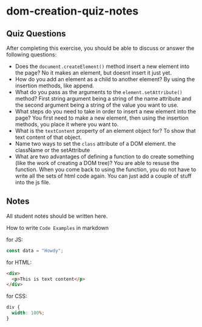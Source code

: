 # dom-creation-quiz-notes

## Quiz Questions

After completing this exercise, you should be able to discuss or answer the following questions:

- Does the `document.createElement()` method insert a new element into the page?
No it makes an element, but doesnt insert it just yet.
- How do you add an element as a child to another element?
By using the insertion methods, like append.
- What do you pass as the arguments to the `element.setAttribute()` method?
First string argument being a string of the name attribute and the second argument being a string of the value you want to use.
- What steps do you need to take in order to insert a new element into the page?
You first need to make a new element, then using the insertion methods, you place it where you want to.
- What is the `textContent` property of an element object for?
To show that text content of that object.
- Name two ways to set the `class` attribute of a DOM element.
the className or the setAttribute
- What are two advantages of defining a function to do create something (like the work of creating a DOM tree)?
You are able to resuse the function. When you come back to using the function, you do not have to write all the sets of html code again. You can just add a couple of stuff into the js file.

## Notes

All student notes should be written here.


How to write `Code Examples` in markdown

for JS:

```javascript
const data = "Howdy";
```

for HTML:

```html
<div>
  <p>This is text content</p>
</div>
```

for CSS:

```css
div {
  width: 100%;
}
```
